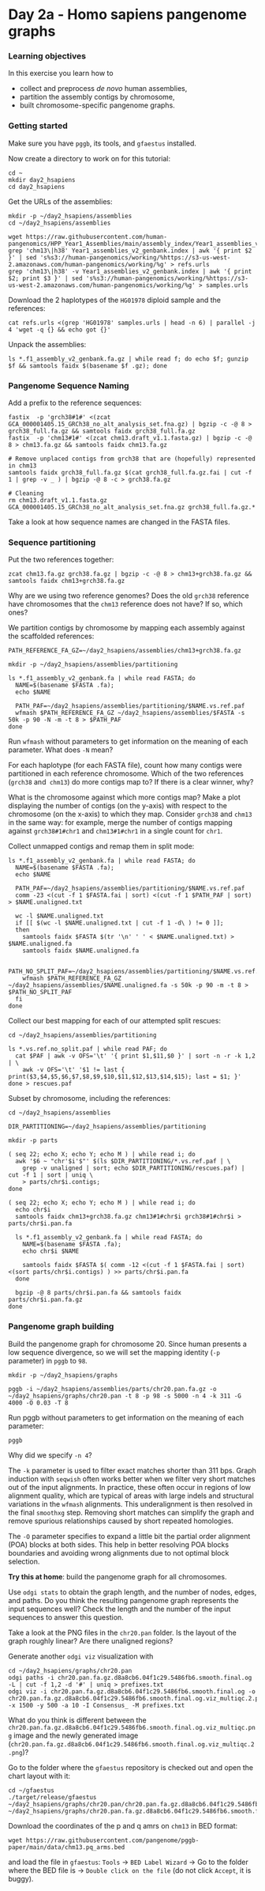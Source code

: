Day 2a - Homo sapiens pangenome graphs
===

### Learning objectives

In this exercise you learn how to

- collect and preprocess *de novo* human assemblies,
- partition the assembly contigs by chromosome,
- built chromosome-specific pangenome graphs.


### Getting started

Make sure you have `pggb`, its tools, and `gfaestus` installed.

Now create a directory to work on for this tutorial:

    cd ~
	mkdir day2_hsapiens
	cd day2_hsapiens

Get the URLs of the assemblies:

    mkdir -p ~/day2_hsapiens/assemblies
    cd ~/day2_hsapiens/assemblies

    wget https://raw.githubusercontent.com/human-pangenomics/HPP_Year1_Assemblies/main/assembly_index/Year1_assemblies_v2_genbank.index
    grep 'chm13\|h38' Year1_assemblies_v2_genbank.index | awk '{ print $2 }' | sed 's%s3://human-pangenomics/working/%https://s3-us-west-2.amazonaws.com/human-pangenomics/working/%g' > refs.urls
    grep 'chm13\|h38' -v Year1_assemblies_v2_genbank.index | awk '{ print $2; print $3 }' | sed 's%s3://human-pangenomics/working/%https://s3-us-west-2.amazonaws.com/human-pangenomics/working/%g' > samples.urls
    
Download the 2 haplotypes of the `HG01978` diploid sample and the references:

    cat refs.urls <(grep 'HG01978' samples.urls | head -n 6) | parallel -j 4 'wget -q {} && echo got {}'

Unpack the assemblies:

    ls *.f1_assembly_v2_genbank.fa.gz | while read f; do echo $f; gunzip $f && samtools faidx $(basename $f .gz); done
    

### Pangenome Sequence Naming

Add a prefix to the reference sequences:

    fastix  -p 'grch38#1#' <(zcat GCA_000001405.15_GRCh38_no_alt_analysis_set.fna.gz) | bgzip -c -@ 8 > grch38_full.fa.gz && samtools faidx grch38_full.fa.gz
    fastix  -p 'chm13#1#' <(zcat chm13.draft_v1.1.fasta.gz) | bgzip -c -@ 8 > chm13.fa.gz && samtools faidx chm13.fa.gz

    # Remove unplaced contigs from grch38 that are (hopefully) represented in chm13
    samtools faidx grch38_full.fa.gz $(cat grch38_full.fa.gz.fai | cut -f 1 | grep -v _ ) | bgzip -@ 8 -c > grch38.fa.gz

    # Cleaning
    rm chm13.draft_v1.1.fasta.gz GCA_000001405.15_GRCh38_no_alt_analysis_set.fna.gz grch38_full.fa.gz.*

Take a look at how sequence names are changed in the FASTA files.


### Sequence partitioning

Put the two references together:

    zcat chm13.fa.gz grch38.fa.gz | bgzip -c -@ 8 > chm13+grch38.fa.gz && samtools faidx chm13+grch38.fa.gz

Why are we using two reference genomes? Does the old `grch38` reference have chromosomes that the `chm13` reference does not have? If so, which ones?

We partition contigs by chromosome by mapping each assembly against the scaffolded references:

    PATH_REFERENCE_FA_GZ=~/day2_hsapiens/assemblies/chm13+grch38.fa.gz

    mkdir -p ~/day2_hsapiens/assemblies/partitioning

    ls *.f1_assembly_v2_genbank.fa | while read FASTA; do
      NAME=$(basename $FASTA .fa);
      echo $NAME

      PATH_PAF=~/day2_hsapiens/assemblies/partitioning/$NAME.vs.ref.paf
      wfmash $PATH_REFERENCE_FA_GZ ~/day2_hsapiens/assemblies/$FASTA -s 50k -p 90 -N -m -t 8 > $PATH_PAF
    done
    
Run `wfmash` without parameters to get information on the meaning of each parameter. What does `-N` mean?

For each haplotype (for each FASTA file), count how many contigs were partitioned in each reference chromosome. Which of the two references (`grch38` and` chm13`) do more contigs map to? If there is a clear winner, why?

What is the chromosome against which more contigs map? Make a plot displaying the number of contigs (on the y-axis) with respect to the chromosome (on the x-axis) to which they map. Consider `grch38` and `chm13` in the same way: for example, merge the number of contigs mapping against `grch38#1#chr1` and `chm13#1#chr1` in a single count for `chr1`.

Collect unmapped contigs and remap them in split mode:

    ls *.f1_assembly_v2_genbank.fa | while read FASTA; do
      NAME=$(basename $FASTA .fa);
      echo $NAME

      PATH_PAF=~/day2_hsapiens/assemblies/partitioning/$NAME.vs.ref.paf
      comm -23 <(cut -f 1 $FASTA.fai | sort) <(cut -f 1 $PATH_PAF | sort) > $NAME.unaligned.txt

      wc -l $NAME.unaligned.txt
      if [[ $(wc -l $NAME.unaligned.txt | cut -f 1 -d\ ) != 0 ]];
      then 
        samtools faidx $FASTA $(tr '\n' ' ' < $NAME.unaligned.txt) > $NAME.unaligned.fa
        samtools faidx $NAME.unaligned.fa

        PATH_NO_SPLIT_PAF=~/day2_hsapiens/assemblies/partitioning/$NAME.vs.ref.no_split.paf
        wfmash $PATH_REFERENCE_FA_GZ ~/day2_hsapiens/assemblies/$NAME.unaligned.fa -s 50k -p 90 -m -t 8 > $PATH_NO_SPLIT_PAF
      fi
    done

Collect our best mapping for each of our attempted split rescues:

    cd ~/day2_hsapiens/assemblies/partitioning

    ls *.vs.ref.no_split.paf | while read PAF; do
      cat $PAF | awk -v OFS='\t' '{ print $1,$11,$0 }' | sort -n -r -k 1,2 | \
        awk -v OFS='\t' '$1 != last { print($3,$4,$5,$6,$7,$8,$9,$10,$11,$12,$13,$14,$15); last = $1; }'
    done > rescues.paf
    
Subset by chromosome, including the references:

    cd ~/day2_hsapiens/assemblies

    DIR_PARTITIONING=~/day2_hsapiens/assemblies/partitioning

    mkdir -p parts

    ( seq 22; echo X; echo Y; echo M ) | while read i; do
      awk '$6 ~ "chr'$i'$"' $(ls $DIR_PARTITIONING/*.vs.ref.paf | \
        grep -v unaligned | sort; echo $DIR_PARTITIONING/rescues.paf) | cut -f 1 | sort | uniq \
        > parts/chr$i.contigs;
    done

    ( seq 22; echo X; echo Y; echo M ) | while read i; do
      echo chr$i
      samtools faidx chm13+grch38.fa.gz chm13#1#chr$i grch38#1#chr$i > parts/chr$i.pan.fa

      ls *.f1_assembly_v2_genbank.fa | while read FASTA; do
        NAME=$(basename $FASTA .fa);
        echo chr$i $NAME

        samtools faidx $FASTA $( comm -12 <(cut -f 1 $FASTA.fai | sort) <(sort parts/chr$i.contigs) ) >> parts/chr$i.pan.fa
      done

      bgzip -@ 8 parts/chr$i.pan.fa && samtools faidx parts/chr$i.pan.fa.gz
    done


### Pangenome graph building

Build the pangenome graph for chromosome 20. Since human presents a low sequence divergence, so we will set the mapping identity (`-p` parameter) in `pggb` to `98`.

    mkdir -p ~/day2_hsapiens/graphs

    pggb -i ~/day2_hsapiens/assemblies/parts/chr20.pan.fa.gz -o ~/day2_hsapiens/graphs/chr20.pan -t 8 -p 98 -s 5000 -n 4 -k 311 -G 4000 -O 0.03 -T 8


Run pggb without parameters to get information on the meaning of each parameter:

    pggb

Why did we specify `-n 4`?

The `-k` parameter is used to filter exact matches shorter than 311 bps. Graph induction with `seqwish` often works better when we filter very short matches out of the input alignments. In practice, these often occur in regions of low alignment quality, which are typical of areas with large indels and structural variations in the `wfmash` alignments. This underalignment is then resolved in the final `smoothxg` step. Removing short matches can simplify the graph and remove spurious relationships caused by short repeated homologies.

The `-O` parameter specifies to expand a little bit the partial order alignment (POA) blocks at both sides. This help in better resolving POA blocks boundaries and avoiding wrong alignments due to not optimal block selection.

**Try this at home**: build the pangenome graph for all chromosomes.

Use `odgi stats` to obtain the graph length, and the number of nodes, edges, and paths. Do you think the resulting pangenome graph represents the input sequences well? Check the length and the number of the input sequences to answer this question.

Take a look at the PNG files in the `chr20.pan` folder. Is the layout of the graph roughly linear? Are there unaligned regions?

Generate another `odgi viz` visualization with

    cd ~/day2_hsapiens/graphs/chr20.pan
    odgi paths -i chr20.pan.fa.gz.d8a8cb6.04f1c29.5486fb6.smooth.final.og -L | cut -f 1,2 -d '#' | uniq > prefixes.txt
    odgi viz -i chr20.pan.fa.gz.d8a8cb6.04f1c29.5486fb6.smooth.final.og -o chr20.pan.fa.gz.d8a8cb6.04f1c29.5486fb6.smooth.final.og.viz_multiqc.2.png -x 1500 -y 500 -a 10 -I Consensus_ -M prefixes.txt

What do you think is different between the `chr20.pan.fa.gz.d8a8cb6.04f1c29.5486fb6.smooth.final.og.viz_multiqc.png` image and the newly generated image (`chr20.pan.fa.gz.d8a8cb6.04f1c29.5486fb6.smooth.final.og.viz_multiqc.2.png`)?


Go to the folder where the `gfaestus` repository is checked out and open the chart layout with it:

    cd ~/gfaestus
    ./target/release/gfaestus ~/day2_hsapiens/graphs/chr20.pan/chr20.pan.fa.gz.d8a8cb6.04f1c29.5486fb6.smooth.final.gfa ~/day2_hsapiens/graphs/chr20.pan.fa.gz.d8a8cb6.04f1c29.5486fb6.smooth.final.og.lay.tsv
    
Download the coordinates of the p and q amrs on `chm13` in BED format:

    wget https://raw.githubusercontent.com/pangenome/pggb-paper/main/data/chm13.pq_arms.bed

and load the file in `gfaestus`: `Tools` -> `BED Label Wizard` -> Go to the folder where the BED file is -> `Double click on the file` (do not click `Accept`, it is buggy).
